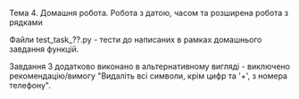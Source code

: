 Тема 4. Домашня робота. Робота з датою, часом та розширена робота з рядками

Файли test_task_??.py - тести до написаних в рамках домашнього завдання функцій.

Завдання 3 додатково виконано в альтернативному вигляді - виключено рекомендацію/вимогу "Видаліть всі символи, крім цифр та '+', з номера телефону". 
